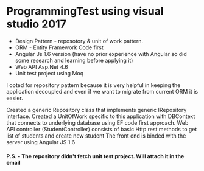 # ProgrammingTest using visual studio 2017

* Design Pattern - reposotory & unit of work pattern.
* ORM - Entity Framework Code first
* Angular Js 1.6 version (have no prior experience with Angular so did some research and learning before applying it)
* Web API Asp.Net 4.6
* Unit test project using Moq

I opted for repository pattern because it is very helpful in keeping the application decoupled and even if we want to migrate from current ORM it is easier.

Created a generic Repository class that implements generic IRepository interface.
Created a UnitOfWork specific to this application with DBContext that connects to underlying database using EF code first approach.
Web API controller (StudentController) consists of basic Http rest methods to get list of students and create new student
The front end is binded with the server using Angular JS 1.6

#### P.S. - The repository didn't fetch unit test project. Will attach it in the email ####
